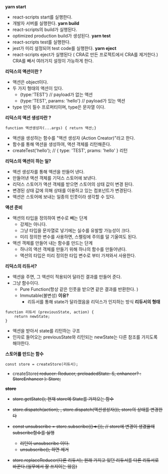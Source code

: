 __yarn start__
- react-scripts start를 실행한다.
- 개발자 서버를 실행한다.
__yarn build__
- react-scripts의 build가 실행된다.
- optimized production build가 생성된다.
__yarn test__
- react-scripts test를 실행한다.
- jest가 미리 설정되어 test code를 실행한다.
__yarn eject__
- react-scripts eject가 실행된다
( CRA로 만든 프로젝트에서 CRA를 제거한다.)
CRA를 빼서 여러가지 설정이 가능하게 한다.

__리덕스의 액션이란 ?__
- 액션은 object이다.
- 두 가지 형태의 액션이 있다.
	- {type:'TEST'} // payload가 없는 액션
	- {type:'TEST', params: 'hello'} // payload가 있는 액션
- type 만이 필수 프로퍼티이며, type은 문자열 이다.

__리덕스의 액션 생성자란 ?__
```
function 액션생성자(...args) { return 액션;}
```
- 액션을 생성하는 함수를 "액션 생성자 (Action Creator)"라고 한다.
- 함수를 통해 액션을 생성하여, 액션 객체를 리턴해준다.
- createTest('hello'); // { type: 'TEST', prams: 'hello' } 리턴

__리덕스의 액션이 하는 일?__
- 액션 생성자를 통해 액션을 만들어 낸다.
- 만들어낸 액션 객체를 기덕스 스토어에 보낸다.
- 리덕스 스토어가 액션 객체를 받으면 스토어의 상태 값이 변경 된다.
- 변경된 상태 값에 의해 상태를 이용하고 있는 컴포넌트가 변경된다.
- 액션은 스토어에 보내는 일종의 인풋이라 생각할 수 있다.

__액션 준비__
- 액션의 타입을 정의하여 변수로 빼는 단계
	- 강제는 아니다.
	- 그냥 타입을 문자열로 넣기에는 실수를 유발할 가능성이 크다.
	- 미리 정의한 변수를 사용하면, 스펠링에 주의를 덜 기울여도 된다.
- 액션 객체를 만들어 내는 함수를 만드는 단계
	- 하나의 액션 객체를 만들기 위해 하나의 함수를 만들어낸다.
	- 액션의 타입은 미리 정의한 타입 변수로 부터 가져와서 사용한다.

__리덕스의 리듀서?__
- 액션을 주면, 그 액션이 적용되어 달라진 결과를 만들어 준다.
- 그냥 함수이다.
	- Pure Function(항상 같은 인풋을 받으면 같은 결과를 반환한다. )
	- Immutable(불변성)
	__이유?__
	  - 리듀서를 통해 state가 달라졌음을 리덕스가 인지하는 방식
__리듀서의 형태__

```
function 리듀서 (previousState, action) {
    return newState;
}
```
- 액션을 받아서 state를 리턴하는 구조
- 인자로 들어오는 previousState와 리턴되는 newState는 다른 참조를 가지도록 해야한다.

__스토어를 만드는 함수__
```
const store = createStore(리듀서);
```
- createStore<S>(
    reducer: Reducer<S>,
    preloadedState: S,
    enhancer? : StoreEnhancer<S>
  ): Store<S>;

__store__
- store.getState();
현재 store에 State를 가져오는 함수
- store.dispatch(action); , store.dispatch(액션생성자());
store의 상태를 변경한다
- const unsubscribe = store.subscribe(()=>{}); // store에 변경이 생겼을때 subscribe함수를 실행
	- 리턴이 unsubscribe 이다.
	- unsubscribe(); 하면 제거

- store.replaceReducer(다른 리듀서);
원래 가지고 있던 리듀서를 다른 리듀서로 바꾼다.(실무에서 잘 쓰지이는 않음)
